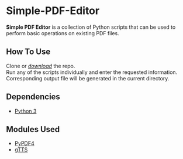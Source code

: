 # **Simple-PDF-Editor**
**Simple PDF Editor** is a collection of Python scripts that can be used to perform basic operations on existing PDF files.

## **How To Use**
Clone or [*download*](https://github.com/sriharsha2000/Simple-PDF-Editor/archive/master.zip) the repo.\
Run any of the scripts individually and enter the requested information. Corresponding output file will be generated in the current directory.

## **Dependencies**
* [Python 3](https://www.python.org/downloads/)
## **Modules Used**
* [PyPDF4](https://pypi.org/project/PyPDF4/)
* [gTTS](https://pypi.org/project/gTTS/)
